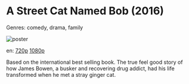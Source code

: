 # A Street Cat Named Bob (2016)

Genres: comedy, drama, family

![poster](http://image.tmdb.org/t/p/w500/amJU2TxLHytgnd7xyrNZURS6crk.jpg)

en:
  [720p](magnet:?xt=urn:btih:968377A277F95F0886ABD1C01EEA83C7012AF21B&tr=udp://glotorrents.pw:6969/announce&tr=udp://tracker.opentrackr.org:1337/announce&tr=udp://torrent.gresille.org:80/announce&tr=udp://tracker.openbittorrent.com:80&tr=udp://tracker.coppersurfer.tk:6969&tr=udp://tracker.leechers-paradise.org:6969&tr=udp://p4p.arenabg.ch:1337&tr=udp://tracker.internetwarriors.net:1337)
  [1080p](magnet:?xt=urn:btih:33EA48144377098EECD8F5A1431BC98A60F5B3A8&tr=udp://glotorrents.pw:6969/announce&tr=udp://tracker.opentrackr.org:1337/announce&tr=udp://torrent.gresille.org:80/announce&tr=udp://tracker.openbittorrent.com:80&tr=udp://tracker.coppersurfer.tk:6969&tr=udp://tracker.leechers-paradise.org:6969&tr=udp://p4p.arenabg.ch:1337&tr=udp://tracker.internetwarriors.net:1337)
  


Based on the international best selling book. The true feel good story of how James Bowen, a busker and recovering drug addict, had his life transformed when he met a stray ginger cat.